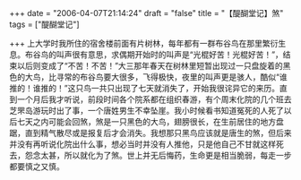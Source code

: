 +++
date = "2006-04-07T21:14:24"
draft = "false"
title = "【醍醐堂记】煞"
tags = ["醍醐堂记"]

+++
上大学时我所住的宿舍楼前面有片树林，每年都有一群布谷鸟在那里繁衍生息。布谷鸟的叫声很有意思，求偶期开始时的叫声是“光棍好苦！光棍好苦！”，结束以后则变成了“不苦！不苦！”大三那年春天在树林里短暂出现过一只盘旋着的黑色的大鸟，比寻常的布谷鸟要大很多，飞得极快，夜里的叫声更是骇人，酷似“谁推的！谁推的！”这只鸟一共只出现了七天就消失了，开始我很诧异它的来历。直到一个月后我才听说，前段时间各个院系都在组织春游，有个周末化院的几个班去芝罘岛游玩时出了事，一个唐姓男生不幸坠崖。我小时候看书知道冤死的人死了以后七天之内可能会回煞，煞是一只黑色的大鸟，翅膀很长，在生前居住的地方盘踞，直到精气散尽或是报复后才会消失。我想那只黑鸟应该就是唐生的煞，但后来并没有再听说化院出什么事，想必当时并没有人推他，只是他自己不甘就这样死去，怨念太甚，所以就化为了煞。世上并无后悔药，生命更是相当脆弱，每走一步都要慎之又慎。